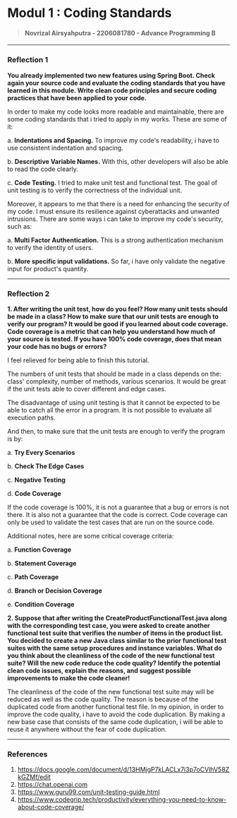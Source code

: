 # Modul 1 : Coding Standards

> #### Novrizal Airsyahputra - 2206081780 - Advance Programming B

---

### Reflection 1
**You already implemented two new features using Spring Boot. 
Check again your source code and evaluate the coding standards that you have learned in this module. 
Write clean code principles and secure coding practices that have been applied to your code.**

In order to make my code looks more readable and maintainable, there are some coding standards that i tried to apply in my works. 
These are some of it:

a. **Indentations and Spacing.** To improve my code's readability, i have to use consistent indentation and spacing.

b. **Descriptive Variable Names.** With this, other developers will also be able to read the code clearly.

c. **Code Testing.** I tried to make unit test and functional test.
The goal of unit testing is to verify the correctness of the individual unit.

Moreover, it appears to me that there is a need for enhancing the security of my code. 
I must ensure its resilience against cyberattacks and unwanted intrusions.
There are some ways i can take to improve my code's security, such as:

a. **Multi Factor Authentication.** This is a strong authentication mechanism to verify the identity of users.

b. **More specific input validations.** So far, i have only validate the negative input for product's quantity.

---

### Reflection 2
**1. After writing the unit test, how do you feel? How many unit tests should be made in a class?
How to make sure that our unit tests are enough to verify our program?
It would be good if you learned about code coverage.
Code coverage is a metric that can help you understand how much of your source is tested.
If you have 100% code coverage, does that mean your code has no bugs or errors?**

I feel relieved for being able to finish this tutorial.

The numbers of unit tests that should be made in a class depends on the: class' complexity, number of methods, various scenarios. It would be great if the unit tests able to cover different and edge cases.

The disadvantage of using unit testing is that it cannot be expected to be able to catch all the error in a program. It is not possible to evaluate all execution paths.

And then, to make sure that the unit tests are enough to verify the program is by:

a. **Try Every Scenarios**

b. **Check The Edge Cases**

c. **Negative Testing**

d. **Code Coverage**

If the code coverage is 100%, it is not a guarantee that a bug or errors is not there. It is also not a guarantee that the code is correct. Code coverage can only be used to validate the test cases that are run on the source code.

Additional notes, here are some critical coverage criteria:

a. **Function Coverage**

b. **Statement Coverage**

c. **Path Coverage**

d. **Branch or Decision Coverage**

e. **Condition Coverage**

**2. Suppose that after writing the CreateProductFunctionalTest.java along with the corresponding test case,
you were asked to create another functional test suite that verifies the number of items in the product list. 
You decided to create a new Java class similar to the prior functional test suites 
with the same setup procedures and instance variables.
What do you think about the cleanliness of the code of the new functional test suite?
Will the new code reduce the code quality?
Identify the potential clean code issues, explain the reasons,
and suggest possible improvements to make the code cleaner!**

The cleanliness of the code of the new functional test suite may will be reduced as well as the 
code quality. The reason is because of the duplicated code from another functional test file.
In my opinion, in order to improve the code quality, i have to avoid the code duplication.
By making a new base case that consists of the same code duplication,
i will be able to reuse it anywhere without the fear of code duplication.

---

### References
1. https://docs.google.com/document/d/13HMjgP7kLACLx7i3p7oCVlhV58ZkGZMf/edit
2. https://chat.openai.com
3. https://www.guru99.com/unit-testing-guide.html
4. https://www.codegrip.tech/productivity/everything-you-need-to-know-about-code-coverage/